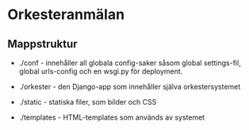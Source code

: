 Orkesteranmälan
===============

## Mappstruktur

* ./conf - innehåller all globala config-saker såsom global settings-fil,
           global urls-config och en wsgi.py för deployment.

* ./orkester - den Django-app som innehåller själva orkestersystemet
* ./static - statiska filer, som bilder och CSS
* ./templates - HTML-templates som används av systemet

